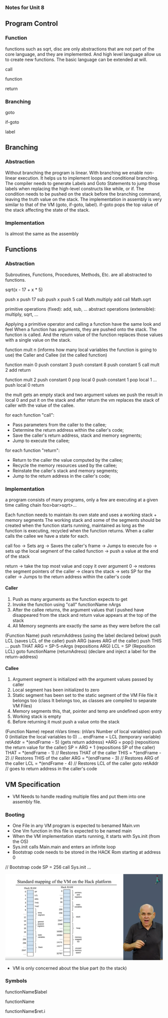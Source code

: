 ### Notes for Unit 8

## Program Control

### Function

functions such as sqrt, disc are only abstractions that are not part of the core language,
and they are implemented. And high level language allow us to create new functions.
The basic language can be extended at will.

call

function

return

### Branching

goto

if-goto

label

## Branching

### Abstraction

Without branching the program is linear. With branching we enable non-linear execution.
It helps us to implement loops and conditional branching.
The compiler needs to generate Labels and Goto Statements to jump those labels when replacing
the high-level constructs like while, or if.
The condition needs to be pushed on the stack before the branching command, leaving the truth value on the stack.
The implementation in assembly is very similar to that of the VM (goto, if-goto, label).
if-goto pops the top value of the stack affecting the state of the stack.

### Implementation

Is almost the same as the assembly

## Functions

### Abstraction

Subroutines, Functions, Procedures, Methods, Etc. are all abstracted to functions.

sqrt(x - 17 + x * 5)

push x
push 17
sub
push x
push 5
call Math.multiply
add
call Math.sqrt

primitive operations (fixed): add, sub, ...
abstract operations (extensible): multiply, sqrt, ...

Applying a primitive operator and calling a function have the same look and feel
When a function has arguments, they are pushed onto the stack. The function is called.
And the return value of the function replaces those values with a single value on the stack.

function mult n (informs how many local variables the function is going to use)
the Caller and Callee (ist the called function)

function main 0 
push constant 3
push constant 8
push constant 5
call mult 2
add
return

function mult 2
push constant 0
pop local 0
push constant 1
pop local 1
...
push local 0
return

the mult gets an empty stack and two argument values
we push the result in local 0 and put it on the stack
and after return the vm replaces the stack of caller with the value of the callee.

for each function "call":

- Pass parameters from the caller to the callee;
- Determine the return address within the caller's code;
- Save the caller's return address, stack and memory segments;
- Jump to execute the callee;

for each function "return":

- Return to the caller the value computed by the callee;
- Recycle the memory resources used by the callee;
- Reinstate the caller's stack and memory segments;
- Jump to the return address in the caller's code;

### Implementation

a program consists of many programs, only a few are executing at a given time
calling chain foo>bar>sqrt>...

Each function needs to maintain its own state and uses a working stack + memory segments
The working stack and some of the segments should be created when the function starts running,
maintained as long as the function is executing, recycled when the function returns.
When a caller calls the callee we have a state for each.

call foo -> Sets arg -> Saves the caller's frame -> Jumps to execute foo
-> sets up the local segment of the called function -> push a value at the end of the stack

return -> take the top most value and copy it over argument 0 -> restores the segment pointers of the caller
-> clears the stack -> sets SP for the caller -> Jumps to the return address within the caller's code

#### Caller

1. Push as many arguments as the function expects to get
2. Invoke the function using "call" functionName nArgs
3. After the callee returns, the argument values that I pushed have disappeared from the stack
and return value appears at the top of the stack
4. All Memory segments are exactly the same as they were before the call

(Function Name)
push returnAddress (using the label declared below)
push LCL (saves LCL of the caller)
push ARG (saves ARG of the caller)
push THIS ...
push THAT
ARG = SP-5-nArgs (repositions ARG)
LCL = SP (Reposition LCL)
goto functionName
(returnAdress) (declare and inject a label for the return-address)

#### Callee

1. Argument segment is initialized with the argument values passed by caller
2. Local segment has been initialized to zero
3. Static segment has been set to the static segment of the VM File file it belongs too (class It belongs too, as classes are compiled to separate VM Files)
4. Memory segments this, that, pointer and temp are undefined upon entry
5. Working stack is empty
6. Before returning it must push a value onto the stack

(Function Name)
repeat nVars times: (nVars Number of local variables)
push 0              (initialize the local variables to 0)
...
endFrame = LCL      (temporary variable)
retAddr = *(endFrame - 5) (gets return address)
*ARG = pop() (repositions the return value for the caller)
SP = ARG + 1  (repositions SP of the caller)
THAT = *(endFrame - 1) // Restores THAT of the caller
THIS = *(endFrame - 2) // Restores THIS of the caller
ARG = *(endFrame - 3)   // Restores ARG of the caller
LCL = *(endFrame - 4)   // Restores LCL of the caller
goto retAddr           // goes to return address in the caller's code

## VM Specification

- VM Needs to handle reading multiple files and put them into one assembly file.

### Booting

- One File in any VM program is expected to benamed Main.vm
- One Vm function in this file is expected to be named main
- When the VM implementation starts running, it starts with Sys.init (from the OS)
- Sys.init calls Main.main and enters an infinite loop
- Bootstrap code needs to be stored in the HACK Rom starting at address 0

// Bootstrap code 
SP = 256
call Sys.init
...

![Entire RAM breakdown](./entireRAM.PNG)

- VM is only concerned about the blue part (to the stack)

### Symbols

functionName$label

functionName

functionName$ret.i